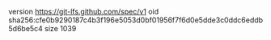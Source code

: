 version https://git-lfs.github.com/spec/v1
oid sha256:cfe0b9290187c4b3f196e5053d0bf01956f7f6d0e5dde3c0ddc6eddb5d6be5c4
size 1039
